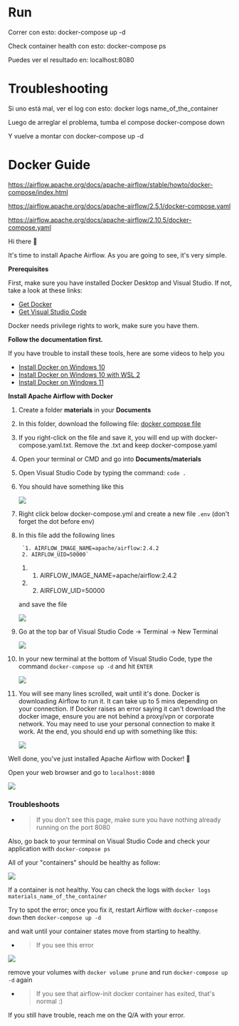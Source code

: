 # Run

Correr con esto:
docker-compose up -d

Check container health con esto:
docker-compose ps

Puedes ver el resultado en:
localhost:8080

# Troubleshooting

Si uno está mal, ver el log con esto:
docker logs name_of_the_container

Luego de arreglar el problema, tumba el compose
docker-compose down

Y vuelve a montar con
docker-compose up -d

# Docker Guide

https://airflow.apache.org/docs/apache-airflow/stable/howto/docker-compose/index.html

https://airflow.apache.org/docs/apache-airflow/2.5.1/docker-compose.yaml

https://airflow.apache.org/docs/apache-airflow/2.10.5/docker-compose.yaml

Hi there 👋

It's time to install Apache Airflow. As you are going to see, it's very simple.

**Prerequisites**

First, make sure you have installed Docker Desktop and Visual Studio. If not, take a look at these links:

- [Get Docker](https://docs.docker.com/get-docker/)
- [Get Visual Studio Code](https://code.visualstudio.com/download)

Docker needs privilege rights to work, make sure you have them.

**Follow the documentation first.**

If you have trouble to install these tools, here are some videos to help you

- [Install Docker on Windows 10](https://www.youtube.com/watch?v=lIkxbE_We1I&ab_channel=JamesStormes)
- [Install Docker on Windows 10 with WSL 2](https://www.youtube.com/watch?v=h0Lwtcje-Jo&ab_channel=BeachcastsProgrammingVideos)
- [Install Docker on Windows 11](https://youtu.be/6k1CyA5zYgg?t=249)

**Install Apache Airflow with Docker**

1. Create a folder **materials** in your **Documents**
2. In this folder, download the following file: [docker compose file](https://airflow.apache.org/docs/apache-airflow/2.5.1/docker-compose.yaml)
3. If you right-click on the file and save it, you will end up with docker-compose.yaml.txt. Remove the .txt and keep docker-compose.yaml
4. Open your terminal or CMD and go into **Documents/materials**
5. Open Visual Studio Code by typing the command: `code .`
6. You should have something like this
    
    ![](https://img-c.udemycdn.com/redactor/raw/article_lecture/2022-05-19_08-58-14-75ad4de4f9c3fa386546708ce86db04a.png)
    
7. Right click below docker-compose.yml and create a new file `.env` (don't forget the dot before env)
8. In this file add the following lines
    
    
        `1. AIRFLOW_IMAGE_NAME=apache/airflow:2.4.2
        2. AIRFLOW_UID=50000`
    
    1. 1. AIRFLOW_IMAGE_NAME=apache/airflow:2.4.2
    2. 2. AIRFLOW_UID=50000
    
    and save the file
    
    ![](https://img-c.udemycdn.com/redactor/raw/article_lecture/2022-05-19_08-58-15-94fb1fff7e92c0ca1378ec7421e0f650.png)
    
9. Go at the top bar of Visual Studio Code -> Terminal -> New Terminal
    
    ![](https://img-c.udemycdn.com/redactor/raw/article_lecture/2022-05-19_08-58-15-c82d370ca2d8cf4b8eecc5337650dca6.png)
    
10. In your new terminal at the bottom of Visual Studio Code, type the command `docker-compose up -d` and hit `ENTER`
    
    ![](https://img-c.udemycdn.com/redactor/raw/article_lecture/2022-05-19_08-58-15-8a8428697d23ce89a6cd8af85881523c.png)
    
11. You will see many lines scrolled, wait until it's done. Docker is downloading Airflow to run it. It can take up to 5 mins depending on your connection. If Docker raises an error saying it can't download the docker image, ensure you are not behind a proxy/vpn or corporate network. You may need to use your personal connection to make it work. At the end, you should end up with something like this:
    
    ![](https://img-c.udemycdn.com/redactor/raw/article_lecture/2022-05-19_08-58-15-1d0b2c401e8b14e1d23ec2024eaf0eef.png)
    

Well done, you've just installed Apache Airflow with Docker! 🎉

Open your web browser and go to `localhost:8080`

![](https://img-c.udemycdn.com/redactor/raw/article_lecture/2022-05-19_08-58-15-8e7bab039ef558f46a3263d851649e95.png)

### Troubleshoots

- > If you don't see this page, make sure you have nothing already running on the port 8080

Also, go back to your terminal on Visual Studio Code and check your application with `docker-compose ps`

All of your "containers" should be healthy as follow:

![](https://img-c.udemycdn.com/redactor/raw/article_lecture/2022-05-19_08-58-15-414bbbd37e901753ea738f68380ef573.png)

If a container is not healthy. You can check the logs with `docker logs materials_name_of_the_container`

Try to spot the error; once you fix it, restart Airflow with `docker-compose down` then `docker-compose up -d`

and wait until your container states move from starting to healthy.

- > If you see this error

![](https://img-c.udemycdn.com/redactor/raw/article_lecture/2023-03-06_08-28-42-9884e885f01d16f91bd4a0f03ed267db.png)

remove your volumes with `docker volume prune` and run `docker-compose up -d` again

- > If you see that airflow-init docker container has exited, that's normal :)

If you still have trouble, reach me on the Q/A with your error.
